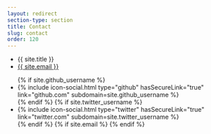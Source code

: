 ```yaml
---
layout: redirect
section-type: section
title: Contact
slug: contact
order: 120
---
```

<ul class="contact-list">
	<li>{{ site.title }}</li>
	<li><a href="mailto:{{ site.email }}">{{ site.email }}</a></li>
</ul>
<ul class="social-media-list">
	{% if site.github_username %}
		<li>
			{% include icon-social.html type="github" hasSecureLink="true" link="github.com" subdomain=site.github_username %}
		</li>
	{% endif %}
	{% if site.twitter_username %}
		<li>
			{% include icon-social.html type="twitter" hasSecureLink="true" link="twitter.com" subdomain=site.twitter_username %}
		</li>
	{% endif %}
	{% if site.email %}
	{% endif %}
</ul>
